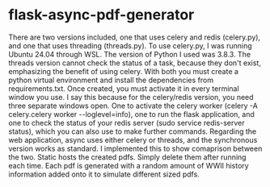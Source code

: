 # flask-async-pdf-generator
There are two versions included, one that uses celery and redis (celery.py), and one that uses threading (threads.py). To use celery.py, I was running Ubuntu 24.04 through WSL. The version of Python I used was 3.8.3. The threads version cannot check the status of a task, because they don't exist, emphasizing the benefit of using celery. With both you must create a python virtual environment and install the dependencies from requirements.txt. Once created, you must activate it in every terminal window you use. I say this because for the celery/redis version, you need three separate windows open. One to activate the celery worker (celery -A celery.celery worker --loglevel=info), one to run the flask application, and one to check the status of your redis server (sudo service redis-server status), which you can also use to make further commands. Regarding the web application, async uses either celery or threads, and the synchronous version works as standard. I implemented this to show comaprison between the two. Static hosts the created pdfs. Simply delete them after running each time. Each pdf is generated with a random amount of WWII history information added onto it to simulate different sized pdfs. 
